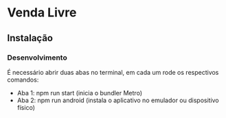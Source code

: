# Venda Livre

## Instalação

### Desenvolvimento

É necessário abrir duas abas no terminal, em cada um rode os respectivos comandos:

- Aba 1: npm run start (inicia o bundler Metro)
- Aba 2: npm run android (instala o aplicativo no emulador ou dispositivo físico)

